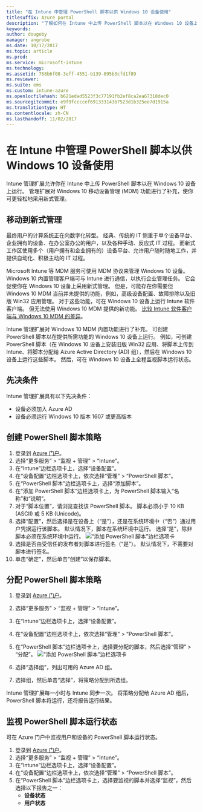 ```yaml
---
title: "在 Intune 中管理 PowerShell 脚本以供 Windows 10 设备使用"
titlesuffix: Azure portal
description: "了解如何在 Intune 中上传 PowerShell 脚本以在 Windows 10 设备上运行。"
keywords: 
author: dougeby
manager: angrobe
ms.date: 10/17/2017
ms.topic: article
ms.prod: 
ms.service: microsoft-intune
ms.technology: 
ms.assetid: 768b6f08-3eff-4551-b139-095b3cfd1f89
ms.reviewer: 
ms.suite: ems
ms.custom: intune-azure
ms.openlocfilehash: b621edad5523f3c77191fb2ef8ca2ea67318dec0
ms.sourcegitcommit: e9f9fccccef691333143b7523d1b325ee7d1915a
ms.translationtype: HT
ms.contentlocale: zh-CN
ms.lasthandoff: 11/02/2017
---
```

# <a name="manage-powershell-scripts-in-intune-for-windows-10-devices"></a>在 Intune 中管理 PowerShell 脚本以供 Windows 10 设备使用
Intune 管理扩展允许你在 Intune 中上传 PowerShell 脚本以在 Windows 10 设备上运行。 管理扩展对 Windows 10 移动设备管理 (MDM) 功能进行了补充，使你可更轻松地采用新式管理。

## <a name="moving-to-modern-management"></a>移动到新式管理
最终用户的计算系统正在向数字化转型。 经典、传统的 IT 侧重于单个设备平台、企业拥有的设备、在办公室办公的用户，以及各种手动、反应式 IT 过程。 而新式工作区使用多个（用户拥有和企业拥有的）设备平台、允许用户随时随地工作，并提供自动化、积极主动的 IT 过程。 

Microsoft Intune 等 MDM 服务可使用 MDM 协议来管理 Windows 10 设备。 Windows 10 内置管理客户端可与 Intune 进行通信，以执行企业管理任务。 它会促使你在 Windows 10 设备上采用新式管理。 但是，可能存在你需要但 Windows 10 MDM 当前并未提供的功能，例如，高级设备配置、故障排除以及旧版 Win32 应用管理。 对于这些功能，可在 Windows 10 设备上运行 Intune 软件客户端。 但无法使用 Windows 10 MDM 提供的新功能。 [比较 Intune 软件客户端与 Windows 10 MDM 的差异](https://docs.microsoft.com/intune-classic/deploy-use/pc-management-comparison)。

Intune 管理扩展对 Windows 10 MDM 内置功能进行了补充。 可创建 PowerShell 脚本以在提供所需功能的 Windows 10 设备上运行。 例如，可创建 PowerShell 脚本（在 Windows 10 设备上安装旧版 Win32 应用、将脚本上传到 Intune、将脚本分配给 Azure Active Directory (AD) 组），然后在 Windows 10 设备上运行这些脚本。 然后，可在 Windows 10 设备上全程监视脚本运行状态。

## <a name="prerequisites"></a>先决条件
Intune 管理扩展具有以下先决条件：
- 设备必须加入 Azure AD
- 设备必须运行 Windows 10 版本 1607 或更高版本

## <a name="create-a-powershell-script-policy"></a>创建 PowerShell 脚本策略 
1. 登录到 [Azure 门户](https://portal.azure.com)。
2. 选择“更多服务” > “监视 + 管理” > “Intune”。
3. 在“Intune”边栏选项卡上，选择“设备配置”。
4. 在“设备配置”边栏选项卡上，依次选择“管理” > “PowerShell 脚本”。
5. 在“PowerShell 脚本”边栏选项卡上，选择“添加脚本”。
6. 在“添加 PowerShell 脚本”边栏选项卡上，为 PowerShell 脚本输入“名称”和“说明”。
7. 对于“脚本位置”，请浏览查找该 PowerShell 脚本。 脚本必须小于 10 KB (ASCII) 或 5 KB (Unicode)。
8. 选择“配置”，然后选择是在设备上（“是”），还是在系统环境中（“否”）通过用户凭据运行该脚本。 默认情况下，脚本在系统环境中运行。 选择“是”，除非脚本必须在系统环境中运行。 
  ![“添加 PowerShell 脚本”边栏选项卡](./media/mgmt-extension-add-script.png)
9. 选择是否由受信任的发布者对脚本进行签名（“是”）。 默认情况下，不需要对脚本进行签名。 
10. 单击“确定”，然后单击“创建”以保存脚本。

## <a name="assign-a-powershell-script-policy"></a>分配 PowerShell 脚本策略
1. 登录到 [Azure 门户](https://portal.azure.com)。
2. 选择“更多服务” > “监视 + 管理” > “Intune”。
3. 在“Intune”边栏选项卡上，选择“设备配置”。
4. 在“设备配置”边栏选项卡上，依次选择“管理” > “PowerShell 脚本”。
5. 在“PowerShell 脚本”边栏选项卡上，选择要分配的脚本，然后选择“管理” > “分配”。
  ![“添加 PowerShell 脚本”边栏选项卡](./media/mgmt-extension-assignments.png)
 
6. 选择“选择组”，列出可用的 Azure AD 组。 
7. 选择组，然后单击“选择”，将策略分配到所选组。

Intune 管理扩展每一小时与 Intune 同步一次。 将策略分配给 Azure AD 组后，PowerShell 脚本将运行，还将报告运行结果。 
 
## <a name="monitor-run-status-for-powershell-scripts"></a>监视 PowerShell 脚本运行状态
可在 Azure 门户中监视用户和设备的 PowerShell 脚本运行状态。
1. 登录到 [Azure 门户](https://portal.azure.com)。
2. 选择“更多服务” > “监视 + 管理” > “Intune”。
3. 在“Intune”边栏选项卡上，选择“设备配置”。
4. 在“设备配置”边栏选项卡上，依次选择“管理” > “PowerShell 脚本”。
5. 在“PowerShell 脚本”边栏选项卡上，选择要监视的脚本并选择“监视”，然后选择以下报告之一：
   - **设备状态**
   - **用户状态**

